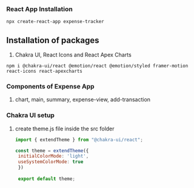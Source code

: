 ### React App Installation

```npx create-react-app expense-tracker```

## Installation of packages

1. Chakra UI, React Icons and React Apex Charts 

```npm i @chakra-ui/react @emotion/react @emotion/styled framer-motion react-icons react-apexcharts```
   
### Components of Expense App

1. chart, main, summary, expense-view, add-transaction

### Chakra UI setup

1. create theme.js file inside the src folder
   
   ``` jsx
   import { extendTheme } from "@chakra-ui/react";

   const theme = extendTheme({
    initialColorMode: 'light',
    useSystemColorMode: true
    })
    
    export default theme;
